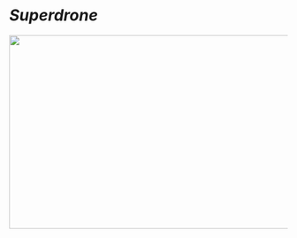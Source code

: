 # ***Superdrone***
<img src = "https://media.giphy.com/media/J2mzKCpxjRAm7YokCs/giphy.gif" width = "650px" height = "350px">
